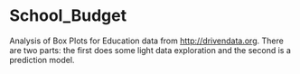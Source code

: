 # School_Budget

Analysis of Box Plots for Education data from http://drivendata.org. There are two parts: the first does some light data exploration and the second is a prediction model.
